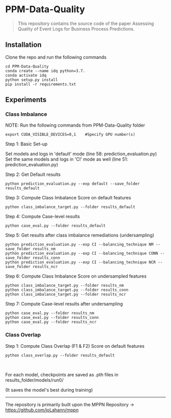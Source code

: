 # PPM-Data-Quality

> This repository contains the source code of the paper Assessing Quality of Event Logs for Business Process Predictions.


## Installation

Clone the repo and run the following commands

```
cd PPM-Data-Quality
conda create --name idq python=3.7.
conda activate idq
python setup.py install
pip install -r requirements.txt
```

## Experiments

### Class Imbalance

NOTE: Run the following commands from PPM-Data-Quality folder

```
export CUDA_VISIBLE_DEVICES=0,1    #Specify GPU number(s)
```
Step 1: Basic Set-up

Set models and logs in 'default' mode (line 58: prediction_evaluation.py)  
Set the same models and logs in 'CI' mode as well (line 51: prediction_evaluation.py)

Step 2: Get Default results

```
python prediction_evaluation.py --exp default --save_folder results_default
```

Step 3: Compute Class Imbalance Score on default features

```
python class_imbalance_target.py --folder results_default 
```

Step 4: Compute Case-level results

```
python case_eval.py --folder results_default 
```

Step 5: Get results after class imbalance remediations (undersampling)

```
python prediction_evaluation.py --exp CI --balancing_technique NM --save_folder results_nm
python prediction_evaluation.py --exp CI --balancing_technique CONN --save_folder results_conn
python prediction_evaluation.py --exp CI --balancing_technique NCR --save_folder results_ncr
```

Step 6: Compute Class Imbalance Score on undersampled features

```
python class_imbalance_target.py --folder results_nm
python class_imbalance_target.py --folder results_conn
python class_imbalance_target.py --folder results_ncr
```

Step 7: Compute Case-level results after undersampling

```
python case_eval.py --folder results_nm
python case_eval.py --folder results_conn
python case_eval.py --folder results_ncr
```


### Class Overlap
Step 1: Compute Class Overlap (F1 & F2) Score on default features

```
python class_overlap.py --folder results_default
```
<br>


For each model, checkpoints are saved as .pth files in results_folder/models/run0/

(It saves the model's best during training)

<hr>

The repository is primarily built upon the MPPN Repository -> https://github.com/joLahann/mppn
